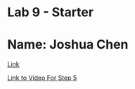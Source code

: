 # Lab 9 - Starter

# Name: Joshua Chen
[Link](https://joooshua-chen.github.io/Lab9_Starter/)

[Link to Video For Step 5](https://youtu.be/4vYQJDiDvd8)